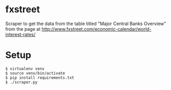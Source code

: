 # fxstreet
Scraper to get the data from the table titled "Major Central Banks Overview"
from the page at http://www.fxstreet.com/economic-calendar/world-interest-rates/

# Setup
    $ virtualenv venv
    $ source venv/bin/activate
    $ pip install requirements.txt
    $ ./scraper.py
